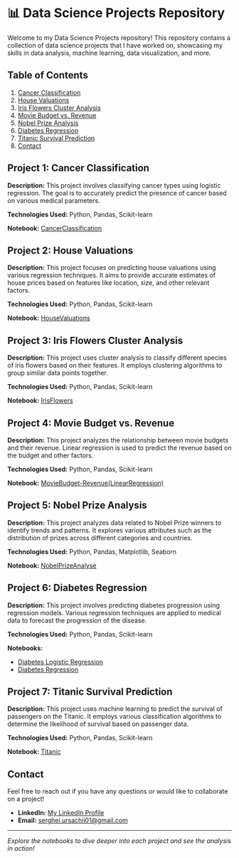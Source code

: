 # 📊 Data Science Projects Repository

Welcome to my Data Science Projects repository! This repository contains a collection of data science projects that I have worked on, showcasing my skills in data analysis, machine learning, data visualization, and more.

## Table of Contents

1. [Cancer Classification](#project-1-cancer-classification)
2. [House Valuations](#project-2-house-valuations)
3. [Iris Flowers Cluster Analysis](#project-3-iris-flowers-cluster-analysis)
4. [Movie Budget vs. Revenue](#project-4-movie-budget-vs-revenue)
5. [Nobel Prize Analysis](#project-5-nobel-prize-analysis)
6. [Diabetes Regression](#project-6-diabetes-regression)
7. [Titanic Survival Prediction](#project-7-titanic-survival-prediction)
8. [Contact](#contact)

## Project 1: Cancer Classification

**Description:**
This project involves classifying cancer types using logistic regression. The goal is to accurately predict the presence of cancer based on various medical parameters.

**Technologies Used:** Python, Pandas, Scikit-learn

**Notebook:** [CancerClassification](CancerClassification)

## Project 2: House Valuations

**Description:**
This project focuses on predicting house valuations using various regression techniques. It aims to provide accurate estimates of house prices based on features like location, size, and other relevant factors.

**Technologies Used:** Python, Pandas, Scikit-learn

**Notebook:** [HouseValuations](HouseValuations)

## Project 3: Iris Flowers Cluster Analysis

**Description:**
This project uses cluster analysis to classify different species of iris flowers based on their features. It employs clustering algorithms to group similar data points together.

**Technologies Used:** Python, Pandas, Scikit-learn

**Notebook:** [IrisFlowers](IrisFlowers)

## Project 4: Movie Budget vs. Revenue

**Description:**
This project analyzes the relationship between movie budgets and their revenue. Linear regression is used to predict the revenue based on the budget and other factors.

**Technologies Used:** Python, Pandas, Scikit-learn

**Notebook:** [MovieBudget-Revenue(LinearRegression)](MovieBudget-Revenue(LinearRegression))

## Project 5: Nobel Prize Analysis

**Description:**
This project analyzes data related to Nobel Prize winners to identify trends and patterns. It explores various attributes such as the distribution of prizes across different categories and countries.

**Technologies Used:** Python, Pandas, Matplotlib, Seaborn

**Notebook:** [NobelPrizeAnalyse](NobelPrizeAnalyse)

## Project 6: Diabetes Regression

**Description:**
This project involves predicting diabetes progression using regression models. Various regression techniques are applied to medical data to forecast the progression of the disease.

**Technologies Used:** Python, Pandas, Scikit-learn

**Notebooks:**
- [Diabetes Logistic Regression](diabetes_log_regression)
- [Diabetes Regression](diabetes_regression)

## Project 7: Titanic Survival Prediction

**Description:**
This project uses machine learning to predict the survival of passengers on the Titanic. It employs various classification algorithms to determine the likelihood of survival based on passenger data.

**Technologies Used:** Python, Pandas, Scikit-learn

**Notebook:** [Titanic](titanic)

## Contact

Feel free to reach out if you have any questions or would like to collaborate on a project!

- **LinkedIn:** [My LinkedIn Profile](https://www.linkedin.com/in/serghei-ursachii-254b39153/)
- **Email:** [serghei.ursachii01@gmail.com](mailto:serghei.ursachii01@gmail.com)

---

*Explore the notebooks to dive deeper into each project and see the analysis in action!*
